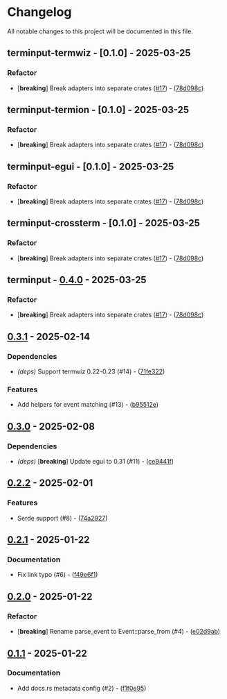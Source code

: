# Changelog

All notable changes to this project will be documented in this file.

## terminput-termwiz - [0.1.0] - 2025-03-25
### Refactor

- [**breaking**] Break adapters into separate crates ([#17](https://github.com/aschey/terminput/issues/17)) - ([78d098c](https://github.com/aschey/terminput/commit/78d098cf9629a53cab25cd16a488351e95497f69))

## terminput-termion - [0.1.0] - 2025-03-25

### Refactor

- [**breaking**] Break adapters into separate crates ([#17](https://github.com/aschey/terminput/issues/17)) - ([78d098c](https://github.com/aschey/terminput/commit/78d098cf9629a53cab25cd16a488351e95497f69))

## terminput-egui - [0.1.0] - 2025-03-25

### Refactor

- [**breaking**] Break adapters into separate crates ([#17](https://github.com/aschey/terminput/issues/17)) - ([78d098c](https://github.com/aschey/terminput/commit/78d098cf9629a53cab25cd16a488351e95497f69))

## terminput-crossterm - [0.1.0] - 2025-03-25

### Refactor

- [**breaking**] Break adapters into separate crates ([#17](https://github.com/aschey/terminput/issues/17)) - ([78d098c](https://github.com/aschey/terminput/commit/78d098cf9629a53cab25cd16a488351e95497f69))

## terminput - [0.4.0](https://github.com/aschey/terminput/compare/0.3.1..0.4.0) - 2025-03-25

### Refactor

- [**breaking**] Break adapters into separate crates ([#17](https://github.com/aschey/terminput/issues/17)) - ([78d098c](https://github.com/aschey/terminput/commit/78d098cf9629a53cab25cd16a488351e95497f69))

## [0.3.1](https://github.com/aschey/terminput/compare/0.3.0..0.3.1) - 2025-02-14

### Dependencies

- *(deps)* Support termwiz 0.22-0.23 (#14) - ([71fe322](https://github.com/aschey/terminput/commit/71fe322093553d38daa1e94da1199320454d6bd8))

### Features

- Add helpers for event matching (#13) - ([b95512e](https://github.com/aschey/terminput/commit/b95512ebae0fb5fb0234a8120bf8031e52bcedc8))

<!-- generated by git-cliff -->
## [0.3.0](https://github.com/aschey/terminput/compare/0.2.2..0.3.0) - 2025-02-08

### Dependencies

- *(deps)* [**breaking**] Update egui to 0.31 (#11) - ([ce9441f](https://github.com/aschey/terminput/commit/ce9441fc893e1c627671c27ff9801d21e77518ea))

<!-- generated by git-cliff -->
## [0.2.2](https://github.com/aschey/terminput/compare/0.2.1..0.2.2) - 2025-02-01

### Features

- Serde support (#8) - ([74a2927](https://github.com/aschey/terminput/commit/74a29279489db501322e1003a1aa2f6fc3cc4ef7))

<!-- generated by git-cliff -->
## [0.2.1](https://github.com/aschey/terminput/compare/0.2.0..0.2.1) - 2025-01-22

### Documentation

- Fix link typo (#6) - ([f49e6f1](https://github.com/aschey/terminput/commit/f49e6f1904cabe52c4124e4d1b2821f40ba0dd80))

<!-- generated by git-cliff -->
## [0.2.0](https://github.com/aschey/terminput/compare/0.1.1..0.2.0) - 2025-01-22

### Refactor

- [**breaking**] Rename parse_event to Event::parse_from (#4) - ([e02d9ab](https://github.com/aschey/terminput/commit/e02d9ab77aa82c487676ee5e76e65bd7c7cbd469))

<!-- generated by git-cliff -->
## [0.1.1](https://github.com/aschey/terminput/compare/0.1.0..0.1.1) - 2025-01-22

### Documentation

- Add docs.rs metadata config (#2) - ([f1f0e95](https://github.com/aschey/terminput/commit/f1f0e957540eedc2fdab8d2ff7011497187dc540))

<!-- generated by git-cliff -->
<!-- generated by git-cliff -->

